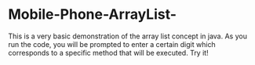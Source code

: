 # Mobile-Phone-ArrayList-
This is a very basic demonstration of the array list concept in java. As you run the code, you will be prompted to enter a certain digit which corresponds to a specific method that will be executed. Try it!
